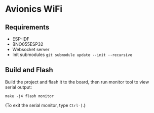# Avionics WiFi

## Requirements

* ESP-IDF
* BNO055ESP32
* Websocket server
* Init submodules `git submodule update --init --recursive`

## Build and Flash

Build the project and flash it to the board, then run monitor tool to view serial output:

```
make -j4 flash monitor
```

(To exit the serial monitor, type ``Ctrl-]``.)
